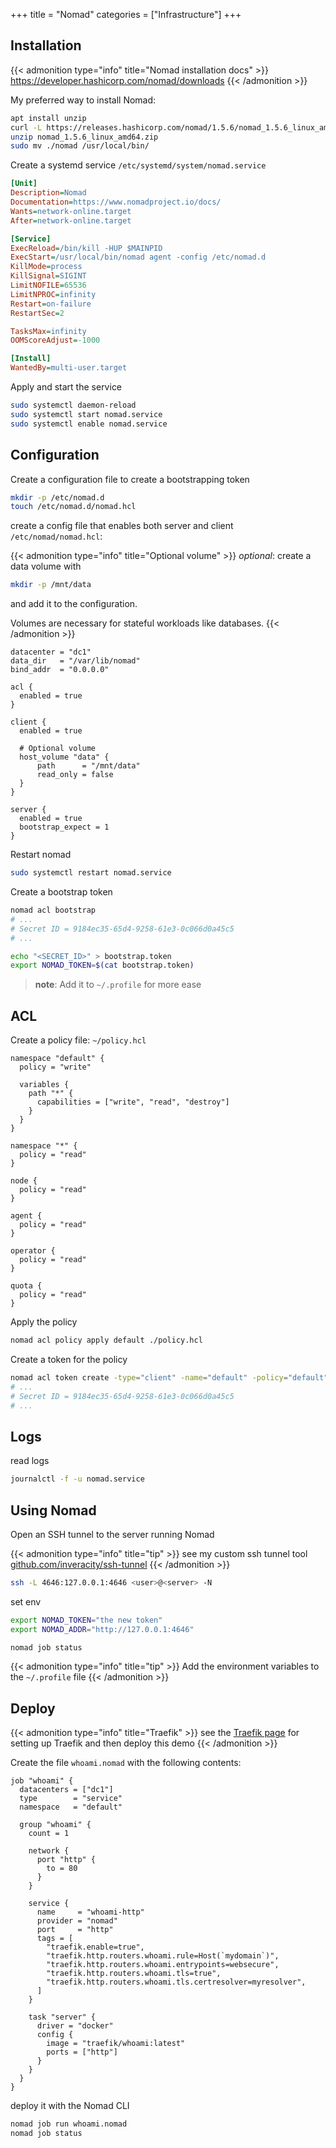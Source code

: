 +++
title = "Nomad"
categories = ["Infrastructure"]
+++

## Installation

{{< admonition type="info" title="Nomad installation docs" >}}
<https://developer.hashicorp.com/nomad/downloads>
{{< /admonition >}}


My preferred way to install Nomad:

```bash
apt install unzip
curl -L https://releases.hashicorp.com/nomad/1.5.6/nomad_1.5.6_linux_amd64.zip -o nomad_1.5.6_linux_amd64.zip
unzip nomad_1.5.6_linux_amd64.zip
sudo mv ./nomad /usr/local/bin/
```

Create a systemd service `/etc/systemd/system/nomad.service`

```ini
[Unit]
Description=Nomad
Documentation=https://www.nomadproject.io/docs/
Wants=network-online.target
After=network-online.target

[Service]
ExecReload=/bin/kill -HUP $MAINPID
ExecStart=/usr/local/bin/nomad agent -config /etc/nomad.d
KillMode=process
KillSignal=SIGINT
LimitNOFILE=65536
LimitNPROC=infinity
Restart=on-failure
RestartSec=2

TasksMax=infinity
OOMScoreAdjust=-1000

[Install]
WantedBy=multi-user.target
```

Apply and start the service

```sh
sudo systemctl daemon-reload
sudo systemctl start nomad.service
sudo systemctl enable nomad.service
```

## Configuration

Create a configuration file to create a bootstrapping token

```sh
mkdir -p /etc/nomad.d
touch /etc/nomad.d/nomad.hcl
```

create a config file that enables both server and client `/etc/nomad/nomad.hcl`:

{{< admonition type="info" title="Optional volume" >}}
_optional_: create a data volume with

```sh
mkdir -p /mnt/data
```

and add it to the configuration.

Volumes are necessary for stateful workloads like databases.
{{< /admonition >}}

```hcl
datacenter = "dc1"
data_dir   = "/var/lib/nomad"
bind_addr  = "0.0.0.0"

acl {
  enabled = true
}

client {
  enabled = true

  # Optional volume
  host_volume "data" {
      path      = "/mnt/data"
      read_only = false
  }
}

server {
  enabled = true
  bootstrap_expect = 1
}
```

Restart nomad

```sh
sudo systemctl restart nomad.service
```

Create a bootstrap token

```sh
nomad acl bootstrap
# ...
# Secret ID = 9184ec35-65d4-9258-61e3-0c066d0a45c5
# ...

echo "<SECRET_ID>" > bootstrap.token
export NOMAD_TOKEN=$(cat bootstrap.token)
```

> **note**: Add it to `~/.profile` for more ease

## ACL

Create a policy file: `~/policy.hcl`

```hcl
namespace "default" {
  policy = "write"

  variables {
    path "*" {
      capabilities = ["write", "read", "destroy"]
    }
  }
}

namespace "*" {
  policy = "read"
}

node {
  policy = "read"
}

agent {
  policy = "read"
}

operator {
  policy = "read"
}

quota {
  policy = "read"
}
```

Apply the policy

```sh
nomad acl policy apply default ./policy.hcl
```

Create a token for the policy

```sh
nomad acl token create -type="client" -name="default" -policy="default"
# ...
# Secret ID = 9184ec35-65d4-9258-61e3-0c066d0a45c5
# ...
```

## Logs

read logs

```sh
journalctl -f -u nomad.service
```

## Using Nomad

Open an SSH tunnel to the server running Nomad

{{< admonition type="info" title="tip" >}}
see my custom ssh tunnel tool [github.com/inveracity/ssh-tunnel](https://github.com/inveracity/ssh-tunnel)
{{< /admonition >}}

```sh
ssh -L 4646:127.0.0.1:4646 <user>@<server> -N
```

set env

```sh
export NOMAD_TOKEN="the new token"
export NOMAD_ADDR="http://127.0.0.1:4646"

nomad job status
```

{{< admonition type="info" title="tip" >}}
Add the environment variables to the `~/.profile` file
{{< /admonition >}}

## Deploy

{{< admonition type="info" title="Traefik" >}}
see the [Traefik page](./traefik) for setting up Traefik and then deploy this demo
{{< /admonition >}}

Create the file `whoami.nomad` with the following contents:

```hcl
job "whoami" {
  datacenters = ["dc1"]
  type        = "service"
  namespace   = "default"

  group "whoami" {
    count = 1

    network {
      port "http" {
        to = 80
      }
    }

    service {
      name     = "whoami-http"
      provider = "nomad"
      port     = "http"
      tags = [
        "traefik.enable=true",
        "traefik.http.routers.whoami.rule=Host(`mydomain`)",
        "traefik.http.routers.whoami.entrypoints=websecure",
        "traefik.http.routers.whoami.tls=true",
        "traefik.http.routers.whoami.tls.certresolver=myresolver",
      ]
    }

    task "server" {
      driver = "docker"
      config {
        image = "traefik/whoami:latest"
        ports = ["http"]
      }
    }
  }
}
```

deploy it with the Nomad CLI

```sh
nomad job run whoami.nomad
nomad job status
```
